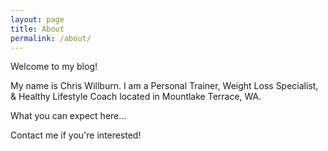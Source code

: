 ```yaml
---
layout: page
title: About
permalink: /about/
---
```


Welcome to my blog!

My name is Chris Willburn. I am a Personal Trainer, Weight Loss Specialist, & Healthy Lifestyle Coach located in Mountlake Terrace, WA.

What you can expect here...

Contact me if you're interested!
